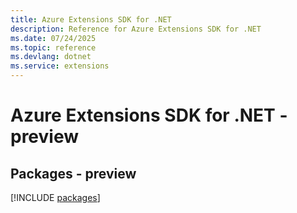 ```yaml
---
title: Azure Extensions SDK for .NET
description: Reference for Azure Extensions SDK for .NET
ms.date: 07/24/2025
ms.topic: reference
ms.devlang: dotnet
ms.service: extensions
---
```

# Azure Extensions SDK for .NET - preview
## Packages - preview
[!INCLUDE [packages](extensions-index.md)]